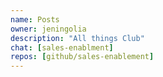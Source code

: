 ```yaml
---
name: Posts
owner: jeningolia
description: "All things Club"
chat: [sales-enablment]
repos: [github/sales-enablement]
---
```

